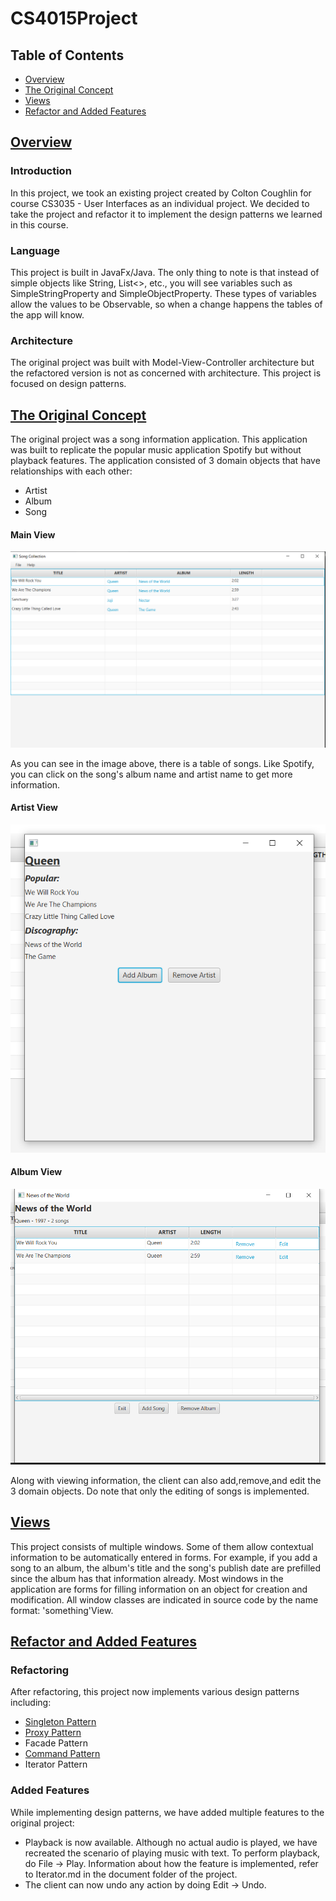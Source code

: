 # CS4015Project

## Table of Contents
- [Overview](https://github.com/NiftyAlpaca/CS4015Project#-overview)
- [The Original Concept](https://github.com/NiftyAlpaca/CS4015Project#-the-original-concept)
- [Views](https://github.com/NiftyAlpaca/CS4015Project#-views)
- [Refactor and Added Features](https://github.com/NiftyAlpaca/CS4015Project#-refactor-and-added-features)

## <ins> Overview

### Introduction

In this project, we took an existing project created by Colton Coughlin for course CS3035 - User Interfaces as an individual project. 
We decided to take the project and refactor it to implement the design patterns we learned in this course.

### Language
This project is built in JavaFx/Java. The only thing to note is that instead of simple objects like String, List<>, etc.,
you will see variables such as SimpleStringProperty and SimpleObjectProperty. These types of variables
allow the values to be Observable, so when a change happens the tables of the app will know.

### Architecture
The original project was built with Model-View-Controller architecture but the refactored version is not as concerned with
architecture. This project is focused on design patterns.

## <ins> The Original Concept

The original project was a song information application. This application was built to replicate the popular music application Spotify 
but without playback features.  The application consisted of 3 domain objects that have relationships with each other:
- Artist
- Album
- Song

#### Main View
![Application-MainView1](doc/Images/Application-MainTable.PNG)

As you can see in the image above, there is a table of songs. Like Spotify, you can click on the song's album name and
artist name to get more information.

#### Artist View
![Application-ArtistView](doc/Images/ArtistView.PNG)

#### Album View
![Application-AlbumView](doc/Images/AlbumView.PNG)

Along with viewing information, the client can also add,remove,and edit the 3 domain objects. Do note that only the editing of
songs is implemented.

## <ins> Views

This project consists of multiple windows. Some of them allow contextual information to be automatically entered in
forms. For example, if you add a song to an album, the album's title and the song's publish date are prefilled since the album 
has that information already. Most windows in the application are forms for filling information on an object for creation
and modification. All window classes are indicated in source code by the name format: 'something'View.

## <ins> Refactor and Added Features

### Refactoring

After refactoring, this project now implements various design patterns including:

- [Singleton Pattern](https://github.com/NiftyAlpaca/CS4015Project/blob/main/doc/Singleton.md)
- [Proxy Pattern](https://github.com/NiftyAlpaca/CS4015Project/blob/main/doc/Proxy.md)
- Facade Pattern
- [Command Pattern](https://github.com/NiftyAlpaca/CS4015Project/blob/main/doc/Command.md)
- Iterator Pattern

### Added Features

While implementing design patterns, we have added multiple features to the original project:

- Playback is now available. Although no actual audio is played, we have recreated the scenario of playing music with text.
To perform playback, do File -> Play. Information about how the feature is implemented, refer to Iterator.md in the document
folder of the project.
- The client can now undo any action by doing Edit -> Undo.
